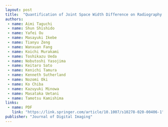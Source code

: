 ```yaml
---
layout: post
title:  "Quantification of Joint Space Width Difference on Radiography Via Phase-Only Correlation (POC) Analysis: a Phantom Study Comparing with Various Tomographical Modalities Using Conventional Margin-Contouring"
authors:
 - name: Aimi Taguchi
 - name: Shun Shishido
 - name: Yafei Ou
 - name: Masayuki Ikebe
 - name: Tianyu Zeng
 - name: Wanxuan Fang
 - name: Koichi Murakami
 - name: Toshikazu Ueda
 - name: Nobutoshi Yasojima
 - name: Keitaro Sato
 - name: Kenichi Tamura
 - name: Kenneth Sutherland
 - name: Nozomi Oki
 - name: Ko Chiba
 - name: Kazuyuki Minowa
 - name: Masataka Uetani
 - name: Tamotsu Kamishima
links:
 - name: PDF
   link: "https://link.springer.com/article/10.1007/s10278-020-00406-1"
publisher: "Journal of Digital Imaging"
---
```


